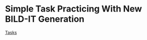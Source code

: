 # Simple Task Practicing With New BILD-IT Generation

<a href="https://github.com/KulovacNedim/Basics/blob/master/Zadaci.pdf">Tasks</a>